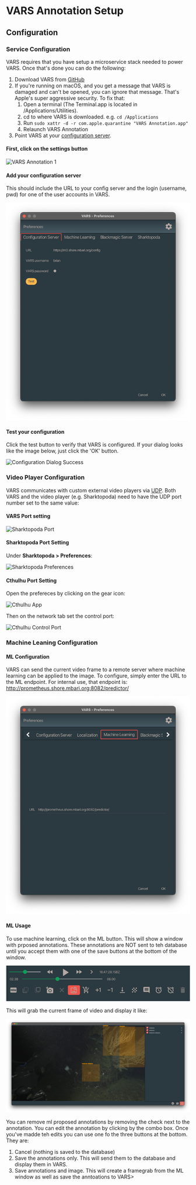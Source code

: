 # VARS Annotation Setup

## Configuration

### Service Configuration

VARS requires that you have setup a microservice stack needed to power VARS. Once that's done you can do the following:

1. Download VARS from [GitHub](https://github.com/mbari-media-management/vars-annotation/releases)
2. If you're running on macOS, and you get a message that VARS is damaged and can't be opened, you can ignore that message. That's Apple's super aggressive security. To fix that:
    1. Open a terminal (The Terminal.app is located in /Applications/Utilities).
    2. cd to where VARS is downloaded. e.g. `cd /Applications`
    3. Run `sudo xattr -d -r com.apple.quarantine "VARS Annotation.app"`
    4. Relaunch VARS Annotation
3. Point VARS at your [configuration server](https://github.com/mbari-media-management/raziel).

#### First, click on the settings button

![VARS Annotation 1](assets/images/VARSAnnotation1.jpeg)

#### Add your configuration server

This should include the URL to your config server and the login (username, pwd) for one of the user accounts in VARS.

![Configuration Dialog](assets/images/ConfigServerDialog.png)

#### Test your configuration

Click the test button to verify that VARS is configured. If your dialog looks like the image below, just click the 'OK' button.

![Configuration Dialog Success](assets/images/ConfigServerDialogSuccess.png)

### Video Player Configuration

VARS communicates with custom external video players via [UDP](https://en.wikipedia.org/wiki/User_Datagram_Protocol). Both VARS and the video player (e.g. Sharktopoda) need to have the UDP port number set to the same value:

#### VARS Port setting

![Sharktopoda Port](assets/images/SharktopodaDialogPort.jpeg)

#### Sharktopoda Port Setting

Under __Sharktopoda > Preferences__:

![Sharktopoda Preferences](assets/images/SharktopodaPrefs.png)

#### Cthulhu Port Setting

Open the prefereces by clicking on the gear icon:

![Cthulhu App](assets/images/CthulhuControlsPrefs.jpeg)

Then on the network tab set the control port:

![Cthulhu Control Port](assets/images/CthulhuPrefsNetworkPort.jpeg)

### Machine Leaning Configuration

#### ML Configuration

VARS can send the current video frame to a remote server where machine learning can be applied to the image. To configure, simply enter the URL to the ML endpoint. For internal use, that endpoint is: <http://prometheus.shore.mbari.org:8082/predictor/>

![Machine Learning Endpoint](assets/images/MachineLearningConfiguration.png)

#### ML Usage

To use machine learning, click on the ML button. This will show a window with prposed annotations. These annotations are NOT sent to teh database until you accept them with one of the save buttons at the bottom of the window.

![Machine Learning Button](assets/images/MachineLearningButton.png)

This will grab the current frame of video and display it like:

![Machine Learning Window](assets/images/MLDisplay.png)

You can remove ml proposed annotations by removing the check next to the annotation. You can edit the annotation by clicking by the combo box. Once you've madde teh edits you can use one fo the three buttons at the bottom. They are:

1. Cancel (nothing is saved to the database)
2. Save the annotations only. This will send them to the database and display them in VARS.
3. Save annotations and image. This will create a framegrab from the ML window as well as save the anntoations to VARS>


